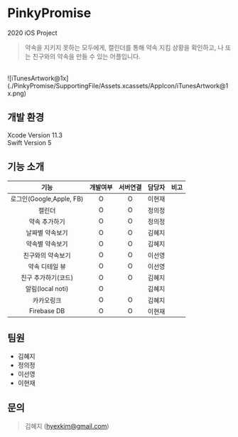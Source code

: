 # PinkyPromise
2020 iOS Project

> 약속을 지키지 못하는 모두에게,
> 캘린더를 통해 약속 지킴 상황을 확인하고, 나 또는 친구와의 약속을 만들 수 있는 어플입니다.
<br>
![iTunesArtwork@1x](./PinkyPromise/SupportingFile/Assets.xcassets/AppIcon/iTunesArtwork@1x.png)
<br>


## 개발 환경

Xcode Version 11.3 <br>
Swift Version 5

## 기능 소개
|              기능             |     개발여부    |       서버연결       |       담당자       |    비고    | 
|:----------------------------:|:-------------:|:-----------------:|:---------------:|:-----------:|
| 로그인(Google,Apple, FB)| O | O | 이현재 |  |
| 캘린더         | O | O | 정의정 |  |
| 약속 추가하기    | O | O | 정의정 | |
| 날짜별 약속보기   | O | O | 김혜지 |  |
| 약속별 약속보기   | O | O | 김혜지  | |
| 친구와의 약속보기 | O | O | 이선영 |  |
| 약속 디테일 뷰   | O | O | 이선영 |  |
| 친구 추가하기(코드) | O | O | 김혜지 |  |
| 알림(local noti)| O |  | 김혜지 |  |
| 카카오링크 | O | O | 김혜지 |  |
| Firebase DB   | O | O | 이현재 |  |

## 팀원
* 김혜지
* 정의정
* 이선영
* 이현재

## 문의
> 김혜지 (hyexkim@gmail.com)
